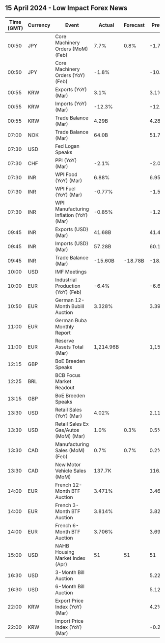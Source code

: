 ## 15 April 2024 - Low Impact Forex News

| Time (GMT) | Currency | Event | Actual | Forecast | Previous |
|------|----------|-------|--------|----------|----------|
| 00:50 | JPY | Core Machinery Orders (MoM) (Feb) | 7.7% | 0.8% | -1.7% |
| 00:50 | JPY | Core Machinery Orders (YoY) (Feb) | -1.8% |  | -10.9% |
| 00:55 | KRW | Exports (YoY) (Mar) | 3.1% |  | 3.1% |
| 00:55 | KRW | Imports (YoY) (Mar) | -12.3% |  | -12.3% |
| 00:55 | KRW | Trade Balance (Mar) | 4.29B |  | 4.28B |
| 07:00 | NOK | Trade Balance (Mar) | 64.0B |  | 51.7B |
| 07:30 | USD | Fed Logan Speaks |  |  |  |
| 07:30 | CHF | PPI (YoY) (Mar) | -2.1% |  | -2.0% |
| 07:30 | INR | WPI Food (YoY) (Mar) | 6.88% |  | 6.95% |
| 07:30 | INR | WPI Fuel (YoY) (Mar) | -0.77% |  | -1.59% |
| 07:30 | INR | WPI Manufacturing Inflation (YoY) (Mar) | -0.85% |  | -1.27% |
| 09:45 | INR | Exports (USD) (Mar) | 41.68B |  | 41.40B |
| 09:45 | INR | Imports (USD) (Mar) | 57.28B |  | 60.11B |
| 09:45 | INR | Trade Balance (Mar) | -15.60B | -18.78B | -18.71B |
| 10:00 | USD | IMF Meetings |  |  |  |
| 10:00 | EUR | Industrial Production (YoY) (Feb) | -6.4% |  | -6.6% |
| 10:50 | EUR | German 12-Month Bubill Auction | 3.328% |  | 3.390% |
| 11:00 | EUR | German Buba Monthly Report |  |  |  |
| 11:00 | EUR | Reserve Assets Total (Mar) | 1,214.96B |  | 1,156.11B |
| 12:15 | GBP | BoE Breeden Speaks |  |  |  |
| 12:25 | BRL | BCB Focus Market Readout |  |  |  |
| 13:15 | GBP | BoE Breeden Speaks |  |  |  |
| 13:30 | USD | Retail Sales (YoY) (Mar) | 4.02% |  | 2.11% |
| 13:30 | USD | Retail Sales Ex Gas/Autos (MoM) (Mar) | 1.0% | 0.3% | 0.5% |
| 13:30 | CAD | Manufacturing Sales (MoM) (Feb) | 0.7% | 0.7% | 0.2% |
| 13:30 | CAD | New Motor Vehicle Sales (MoM) | 137.7K |  | 116.9K |
| 14:00 | EUR | French 12-Month BTF Auction | 3.471% |  | 3.461% |
| 14:00 | EUR | French 3-Month BTF Auction | 3.814% |  | 3.827% |
| 14:00 | EUR | French 6-Month BTF Auction | 3.706% |  | 3.697% |
| 15:00 | USD | NAHB Housing Market Index (Apr) | 51 | 51 | 51 |
| 16:30 | USD | 3-Month Bill Auction |  |  | 5.225% |
| 16:30 | USD | 6-Month Bill Auction |  |  | 5.120% |
| 22:00 | KRW | Export Price Index (YoY) (Mar) |  |  | 4.2% |
| 22:00 | KRW | Import Price Index (YoY) (Mar) |  |  | -0.2% |
